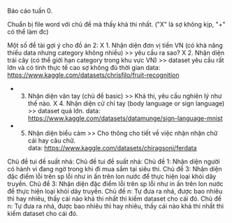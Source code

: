 Báo cáo tuần 0.

Chuẩn bị file word với chủ đề mà thấy khả thi nhất. ("X" là sợ không kịp, "+" có thể làm đc)

Một số đề tài gợi ý cho đồ án 2:
X 1. Nhận diện đơn vị tiền VN (có khả năng thiếu data nhưng category không nhiều) >> yêu cầu ra sao?
X 2. Nhận diện trái cây (có thể giới hạn category trong khu vực VN) >> dataset yêu cầu rất lớn và có tính thực tế cao sợ không đủ thời gian
    data: https://www.kaggle.com/datasets/chrisfilo/fruit-recognition
+ 3. Nhận diện vân tay (chủ đề basic) >> Khả thi, yêu cầu nghiên lý như thế nào.
X 4. Nhận diện cử chỉ tay (body language or sign language) >> dataset quá lớn.
    data: https://www.kaggle.com/datasets/datamunge/sign-language-mnist
+ 5. Nhận diện biểu cảm >> Cho thông cho tiết về việc nhận nhận chữ cái hay câu chữ.          
    data: https://www.kaggle.com/datasets/chiragsoni/ferdata

Chủ đề tui đề suất nhá:	Chủ đề tui đề suất nhá:
Chủ đề 1: Nhận diện người có hành vi đang ngờ trong khi đi mua sắm tại siêu thi.
Chủ đề 3: Nhận diện đặc điểm lỗi trên sp lỗi như in ấn trên lon nước để thực hiện loại khỏi dây truyền.	Chủ đề 3: Nhận diện đặc điểm lỗi trên sp lỗi như in ấn trên lon nước để thực hiện loại khỏi dây truyền.
Chủ đề n: Tự đưa ra nhá, được bao nhiêu thì hay nhiêu, thấy cái nào khả thi nhất thì kiếm dataset cho cái đó.	Chủ đề n: Tự đưa ra nhá, được bao nhiêu thì hay nhiêu, thấy cái nào khả thi nhất thì kiếm dataset cho cái đó.
    